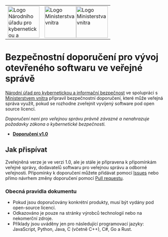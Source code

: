 <!-- markdownlint-disable MD041 -->
<table>
  <tr>
    <td><img src="nukib.png" height="100" alt="Logo Národního úřadu pro kybernetickou a informační bezpečnost"></td>
    <td><img src="mv.png#gh-light-mode-only" height="100" alt="Logo Ministerstva vnitra"><img src="mv-dark.png#gh-dark-mode-only" height="100" alt="Logo Ministerstva vnitra"></td>
  </tr>
</table>

# Bezpečnostní doporučení pro vývoj otevřeného softwaru ve veřejné správě

[Národní úřad pro kybernetickou a informační bezpečnost](https://www.nukib.cz) ve spolupráci s [Ministerstvem vnitra](https://www.mvcr.cz) připravil bezpečnostní doporučení, které může veřejná správa využít, pokud se rozhodne zveřejnit vyvíjený software pod open source licencí.

*Doporučení není pro veřejnou správu právně závazné a nenahrazuje požadavky zákona o kybernetické bezpečnosti.*

* **[Doporučení v1.0](bezpecnostni-doporuceni-open-source.md)**

## Jak přispívat

Zveřejněná verze je ve verzi 1.0, ale je stále je připravena k připomínkám veřejné správy, dodavatelů softwaru pro veřejnou správu a odborné veřejnosti.
Připomínky k doporučení můžete přidávat pomocí [Issues](https://github.com/NUKIB/bezpecnostni-doporuceni-open-source/issues) nebo přímo návrhem změny doporučení pomocí [Pull requestu](https://github.com/NUKIB/bezpecnostni-doporuceni-open-source/edit/main/bezpecnostni-doporuceni-open-source.md).

### Obecná pravidla dokumentu

* Pokud jsou doporučovány konkrétní produkty, musí být vydány pod open-source licencí.
* Odkazováno je pouze na stránky výrobců technologií nebo na nekomerční zdroje.
* Příklady jsou uváděny jen pro následující programovací jazyky: JavaScript, Python, Java, C (včetně C++), C#, Go a Rust.
